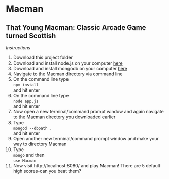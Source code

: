 Macman
======

That Young Macman: Classic Arcade Game turned Scottish
------------------------------------------------------

*Instructions*

1)  Download this project folder  
2)  Download and install node.js on your computer [here](http://nodejs.org/download/)  
3)  Download and install mongodb on your computer [here](https://www.mongodb.org/downloads)  
4)  Navigate to the Macman directory via command line    
5)  On the command line type  
<code>npm install</code>  
and hit enter  
6)  On the command line type  
<code>node app.js</code>  
and hit enter  
7)  Now open a new terminal/command prompt window and again navigate to the Macman directory you downloaded earlier  
8)  Type  
<code>mongod --dbpath .</code>   
and hit enter  
9)  Open another new terminal/command prompt window and make your way to directory Macman  
10)  Type  
<code>mongo</code> and then  
<code>use Macman</code>  
11)  Now visit http://localhost:8080/ and play Macman!  There are 5 default high scores-can you beat them?


